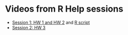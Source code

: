 # Videos from R Help sessions

* [Session 1: HW 1 and HW 2](https://youtu.be/0i9WI6OUGZ8) and [R script](r-video-data/Session1.R)
* [Session 2: HW 3](https://youtu.be/qHJ9_pCiMJc)
